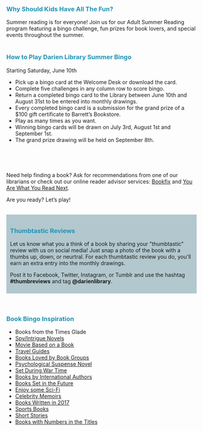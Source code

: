 <div class="row">
<div class="col-md-9">

<h3 style="color: #2193b2;">Why Should Kids Have All The Fun?</h3>

Summer reading is for everyone! Join us for our Adult Summer Reading program featuring a bingo challenge, fun prizes for book lovers, and special events throughout the summer. 
<br />
<br />

<h3 style="color: #2193b2;">How to Play Darien Library Summer Bingo</h3>

<div class="row">
<div class="col-md-8">

Starting Saturday, June 10th

* Pick up a bingo card at the Welcome Desk or download the card.
* Complete five challenges in any column row to score bingo.
* Return a completed bingo card to the Library between June 10th and August 31st to be entered into monthly drawings.
* Every completed bingo card is a submission for the grand prize of a $100 gift certificate to Barrett’s Bookstore.
* Play as many times as you want. 
* Winning bingo cards will be drawn on July 3rd, August 1st and September 1st.
* The grand prize drawing will be held on September 8th. 

</div>
<div class="col-md-4">

<p>
<a href="https://dar.to/2t9E89J" class="btn-u btn-primary" style="text-decoration:none; color:#fff;">Download Bingo Card</a>
</p>
<br />

Need help finding a book? Ask for recommendations from one of our librarians or check out our online reader advisor services: [Bookfix](https://dar.to/2r0LBXG "Bookfix") and [You Are What You Read Next](https://dar.to/2qhgjhZ "You Are What You Read Next").

Are you ready? Let’s play!

</div>
</div>
<br />

<div style="background-color:#b2c8ce; padding:10px;">

<h3 style="color: #2193b2;">Thumbtastic Reviews</h3>

Let us know what you a think of a book by sharing your "thumbtastic" review with us on social media! Just snap a photo of the book with a thumbs up, down, or neurtral. For each thumbtastic review you do, you'll earn an extra entry into the monthly drawings.

Post it to Facebook, Twitter, Instagram, or Tumblr and use the hashtag **#thumbreviews** and tag **@darienlibrary**. 

</div>
</div>

<br />
<br />

<div class="col-md-3">

<h3 style="color: #2193b2;">Book Bingo Inspiration</h3>

* Books from the Times Glade
* [Spy/Intrigue Novels](https://dar.to/2uK0saf "Read a Spy/Intrigue Novel")
* [Movie Based on a Book](https://dar.to/2sIFYNB "Movie Based on a Book")
* [Travel Guides](https://dar.to/2ubdmB4 "Travel Guides")
* [Books Loved by Book Groups](https://dar.to/2uJFPLb "Read a Book Loved by Book Groups")
* [Psychological Suspense Novel](https://dar.to/2sIQ7tC "Read a Psychological Suspense Novel")
* [Set During War Time](https://dar.to/2tBukaj "Set During War Time")
* [Books by International Authors](https://dar.to/2v5b4Qh "Books by International Authors")
* [Books Set in the Future](https://dar.to/2u1zLQX "Books Set in the Future")
* [Enjoy some Sci-Fi](https://dar.to/2sIxk1T "Enjoy some Sci-Fi")
* [Celebrity Memoirs](https://dar.to/2tGTeUq "Celebrity Memoirs")
* [Books Written in 2017](https://dar.to/2t6Z1AN "Books Written in 2017")
* [Sports Books](https://dar.to/2sXxV3O "Sports Books")
* [Short Stories](https://dar.to/2sYc2Bl "Short Stories")
* [Books with Numbers in the Titles](https://dar.to/2sY9nHS "Books with Numbers in the Titles")
</div>
</div>